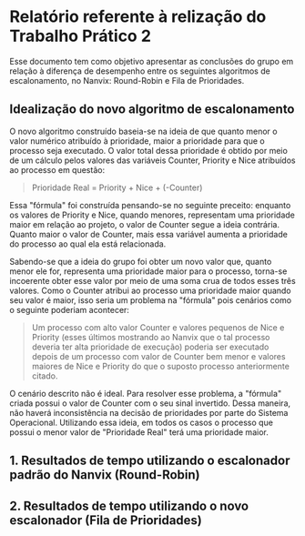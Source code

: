 # Relatório referente à relização do Trabalho Prático 2

Esse documento tem como objetivo apresentar as conclusões do grupo em relação à diferença de desempenho entre os seguintes algoritmos de escalonamento, no Nanvix: Round-Robin e Fila de Prioridades.

## Idealização do novo algoritmo de escalonamento

O novo algoritmo construído baseia-se na ideia de que quanto menor o valor numérico atribuído à prioridade, maior a prioridade para que o processo seja executado. O valor total dessa prioridade é obtido por meio de um cálculo pelos valores das variáveis Counter, Priority e Nice atribuídos ao processo em questão:

> Prioridade Real = Priority + Nice + (-Counter)

Essa "fórmula" foi construída pensando-se no seguinte preceito: enquanto os valores de Priority e Nice, quando menores, representam uma prioridade maior em relação ao projeto, o valor de Counter segue a ideia contrária. Quanto maior o valor de Counter, mais essa variável aumenta a prioridade do processo ao qual ela está relacionada.

Sabendo-se que a ideia do grupo foi obter um novo valor que, quanto menor ele for, representa uma prioridade maior para o processo, torna-se incoerente obter esse valor por meio de uma soma crua de todos esses três valores. Como o Counter atribui ao processo uma prioridade maior quando seu valor é maior, isso seria um problema na "fórmula" pois cenários como o seguinte poderiam acontecer: 

> Um processo com alto valor Counter e valores pequenos de Nice e Priority (esses últimos mostrando ao Nanvix que o tal processo deveria ter alta prioridade de execução) poderia ser executado depois de um processo com valor de Counter bem menor e valores maiores de Nice e Priority do que o suposto processo anteriormente citado.

O cenário descrito não é ideal. Para resolver esse problema, a "fórmula" criada possui o valor de Counter com o seu sinal invertido. Dessa maneira, não haverá inconsistência na decisão de prioridades por parte do Sistema Operacional. Utilizando essa ideia, em todos os casos   o processo que possui o menor valor de "Prioridade Real" terá uma prioridade maior.

## 1. Resultados de tempo utilizando o escalonador padrão do Nanvix (Round-Robin)



## 2. Resultados de tempo utilizando o novo escalonador (Fila de Prioridades)

